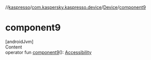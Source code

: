 //[kaspresso](../../index.md)/[com.kaspersky.kaspresso.device](../index.md)/[Device](index.md)/[component9](component9.md)



# component9  
[androidJvm]  
Content  
operator fun [component9](component9.md)(): [Accessibility](../../com.kaspersky.kaspresso.device.accessibility/-accessibility/index.md)  



